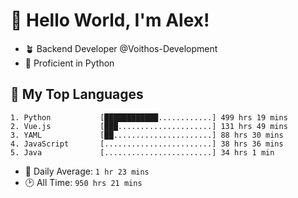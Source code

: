 # 👋 Hello World, I'm Alex!

- 🪴 Backend Developer @Voithos-Development
- 🐍 Proficient in Python

## 💚 My Top Languages
```
1. Python           [████████████............] 499 hrs 19 mins
2. Vue.js           [███.....................] 131 hrs 49 mins
3. YAML             [██......................] 88 hrs 30 mins
4. JavaScript       [........................] 38 hrs 36 mins
5. Java             [........................] 34 hrs 1 min
```
- 💪 Daily Average: `1 hr 23 mins`
- 🕑 All Time: `950 hrs 21 mins`